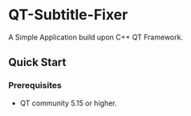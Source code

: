# QT-Subtitle-Fixer
A Simple Application build upon C++ QT Framework.
## Quick Start
### Prerequisites
- QT community 5.15 or higher.

